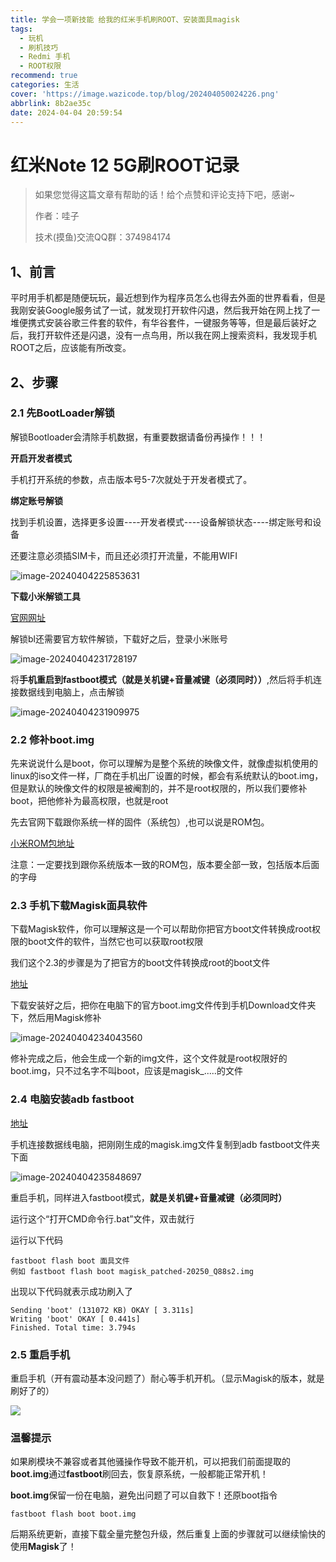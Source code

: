 ```yaml
---
title: 学会一项新技能 给我的红米手机刷ROOT、安装面具magisk
tags:
  - 玩机
  - 刷机技巧
  - Redmi 手机
  - ROOT权限
recommend: true
categories: 生活
cover: 'https://image.wazicode.top/blog/202404050024226.png'
abbrlink: 8b2ae35c
date: 2024-04-04 20:59:54
---
```


# 红米Note 12 5G刷ROOT记录

> 如果您觉得这篇文章有帮助的话！给个点赞和评论支持下吧，感谢~
>
> 作者：哇子
>
> 技术(摸鱼)交流QQ群：374984174

## 1、前言

平时用手机都是随便玩玩，最近想到作为程序员怎么也得去外面的世界看看，但是我刚安装Google服务试了一试，就发现打开软件闪退，然后我开始在网上找了一堆便携式安装谷歌三件套的软件，有华谷套件，一键服务等等，但是最后装好之后，我打开软件还是闪退，没有一点鸟用，所以我在网上搜索资料，我发现手机ROOT之后，应该能有所改变。

## 2、步骤

### 2.1 先BootLoader解锁

解锁Bootloader会清除手机数据，有重要数据请备份再操作！！！

**开启开发者模式**

手机打开系统的参数，点击版本号5-7次就处于开发者模式了。

**绑定账号解锁**

找到手机设置，选择更多设置----开发者模式----设备解锁状态----绑定账号和设备

还要注意必须插SIM卡，而且还必须打开流量，不能用WIFI

![image-20240404225853631](https://image.wazicode.top/blog/202404042258783.png)

**下载小米解锁工具**

[官网网址](https://www.miui.com/unlock/index.html)

解锁bl还需要官方软件解锁，下载好之后，登录小米账号

![image-20240404231728197](https://image.wazicode.top/blog/202404042317317.png)





将**手机重启到fastboot模式（就是关机键+音量减键（必须同时））**,然后将手机连接数据线到电脑上，点击解锁

![image-20240404231909975](https://image.wazicode.top/blog/202404042319048.png)



### 2.2 修补boot.img 

先来说说什么是boot，你可以理解为是整个系统的映像文件，就像虚拟机使用的linux的iso文件一样，厂商在手机出厂设置的时候，都会有系统默认的boot.img，但是默认的映像文件的权限是被阉割的，并不是root权限的，所以我们要修补boot，把他修补为最高权限，也就是root

先去官网下载跟你系统一样的固件（系统包）,也可以说是ROM包。

[小米ROM包地址](https://xiaomirom.com/)

注意：一定要找到跟你系统版本一致的ROM包，版本要全部一致，包括版本后面的字母

### 2.3 手机下载Magisk面具软件

下载Magisk软件，你可以理解这是一个可以帮助你把官方boot文件转换成root权限的boot文件的软件，当然它也可以获取root权限

我们这个2.3的步骤是为了把官方的boot文件转换成root的boot文件

[地址](https://magiskcn.com/magisk-download)

下载安装好之后，把你在电脑下的官方boot.img文件传到手机Download文件夹下，然后用Magisk修补

![image-20240404234043560](https://image.wazicode.top/blog/202404042340678.png)

修补完成之后，他会生成一个新的img文件，这个文件就是root权限好的boot.img，只不过名字不叫boot，应该是magisk_.....的文件

### 2.4 电脑安装adb fastboot

[地址](https://mrzzoxo.lanzoub.com/b02plghuh)

手机连接数据线电脑，把刚刚生成的magisk.img文件复制到adb fastboot文件夹下面

![image-20240404235848697](https://image.wazicode.top/blog/202404042358804.png)

重启手机，同样进入fastboot模式，**就是关机键+音量减键（必须同时）**

运行这个“打开CMD命令行.bat”文件，双击就行

运行以下代码

```shell
fastboot flash boot 面具文件
例如 fastboot flash boot magisk_patched-20250_Q88s2.img
```

出现以下代码就表示成功刷入了

```shell
Sending 'boot' (131072 KB) OKAY [ 3.311s]
Writing 'boot' OKAY [ 0.441s]
Finished. Total time: 3.794s
```

### 2.5 重启手机

重启手机（开有震动基本没问题了）耐心等手机开机。（显示Magisk的版本，就是刷好了的）

![](https://image.wazicode.top/blog/202404050001036.png)



### **温馨提示**

如果刷模块不兼容或者其他骚操作导致不能开机，可以把我们前面提取的**boot.img**通过**fastboot**刷回去，恢复原系统，一般都能正常开机！

**boot.img**保留一份在电脑，避免出问题了可以自救下！还原boot指令

```text
fastboot flash boot boot.img
```

后期系统更新，直接下载全量完整包升级，然后重复上面的步骤就可以继续愉快的使用**Magisk**了！

